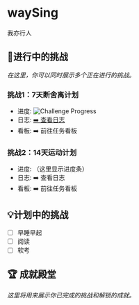 # waySing
我亦行人

## 🚀进行中的挑战
*在这里，你可以同时展示多个正在进行的挑战。*

### 挑战1：7天断舍离计划
* 进度: ![Challenge Progress](https://img.shields.io/badge/⚪️⚪️⚪️⚪️⚪️⚪️⚪️-Day%200%2F7-orange?labelColor=white)
* 日志: [➡️ 查看日志](./challenges/01_7-day-declutter/LOG.md)
* 看板: ➡️ 前往任务看板 

### 挑战2：14天运动计划
* 进度: （这里显示进度条） 
* 日志: ➡️ 查看日志 
* 看板: ➡️ 前往任务看板 

## 💡计划中的挑战
* [ ] 早睡早起
* [ ] 阅读
* [ ] 软考

## 🏆 成就殿堂
*这里将用来展示你已完成的挑战和解锁的成就。*